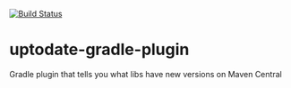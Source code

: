 [![Build Status](https://travis-ci.org/4finance/uptodate-gradle-plugin.svg?branch=master)](https://travis-ci.org/4finance/uptodate-gradle-plugin)

uptodate-gradle-plugin
======================

Gradle plugin that tells you what libs have new versions on Maven Central
